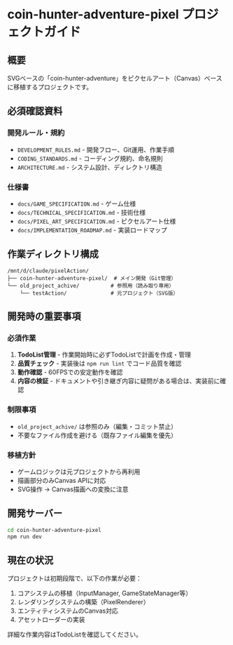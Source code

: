 # coin-hunter-adventure-pixel プロジェクトガイド

## 概要

SVGベースの「coin-hunter-adventure」をピクセルアート（Canvas）ベースに移植するプロジェクトです。

## 必須確認資料

### 開発ルール・規約
- `DEVELOPMENT_RULES.md` - 開発フロー、Git運用、作業手順
- `CODING_STANDARDS.md` - コーディング規約、命名規則
- `ARCHITECTURE.md` - システム設計、ディレクトリ構造

### 仕様書
- `docs/GAME_SPECIFICATION.md` - ゲーム仕様
- `docs/TECHNICAL_SPECIFICATION.md` - 技術仕様
- `docs/PIXEL_ART_SPECIFICATION.md` - ピクセルアート仕様
- `docs/IMPLEMENTATION_ROADMAP.md` - 実装ロードマップ

## 作業ディレクトリ構成

```
/mnt/d/claude/pixelAction/
├── coin-hunter-adventure-pixel/  # メイン開発（Git管理）
└── old_project_achive/          # 参照用（読み取り専用）
    └── testAction/              # 元プロジェクト（SVG版）
```

## 開発時の重要事項

### 必須作業
1. **TodoList管理** - 作業開始時に必ずTodoListで計画を作成・管理
2. **品質チェック** - 実装後は `npm run lint` でコード品質を確認
3. **動作確認** - 60FPSでの安定動作を確認
4. **内容の検証** - ドキュメントや引き継ぎ内容に疑問がある場合は、実装前に確認

### 制限事項
- `old_project_achive/` は参照のみ（編集・コミット禁止）
- 不要なファイル作成を避ける（既存ファイル編集を優先）

### 移植方針
- ゲームロジックは元プロジェクトから再利用
- 描画部分のみCanvas APIに対応
- SVG操作 → Canvas描画への変換に注意

## 開発サーバー

```bash
cd coin-hunter-adventure-pixel
npm run dev
```

## 現在の状況

プロジェクトは初期段階で、以下の作業が必要：
1. コアシステムの移植（InputManager, GameStateManager等）
2. レンダリングシステムの構築（PixelRenderer）
3. エンティティシステムのCanvas対応
4. アセットローダーの実装

詳細な作業内容はTodoListを確認してください。